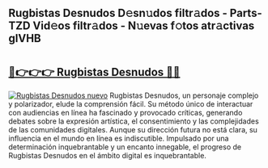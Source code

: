 ## Rugbistas Desnudos D𝚎sn𝚞dos filtr𝚊dos - Parts-TZD Vid𝚎os filtr𝚊dos - N𝚞evas f𝚘tos atr𝚊ctivas glVHB

# <h2><a href="http://mbbpde.tromn.icu/?c=Rugbistas+Desnudos">🔗👉👉👉 Rugbistas Desnudos 🔗🔗</a></h2>

[![Rugbistas Desnudos nuevo](https://i.imgur.com/pEAQMta.gif)](http://mbbpde.tromn.icu/?c=Rugbistas+Desnudos)
Rugbistas Desnudos, un personaje complejo y polarizador, elude la comprensión fácil. Su método único de interactuar con audiencias en línea ha fascinado y provocado críticas, generando debates sobre la expresión artística, el consentimiento y las complejidades de las comunidades digitales. Aunque su dirección futura no está clara, su influencia en el mundo en línea es indiscutible. Impulsado por una determinación inquebrantable y un encanto innegable, el progreso de Rugbistas Desnudos en el ámbito digital es inquebrantable.
